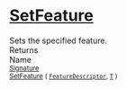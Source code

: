 # [SetFeature](./Signature-100663442.md)

Sets the specified feature.
<br>
Returns<img width=500/>Name
<br>
<sub>[Signature](./../Signature.md)</sub><img width=500/><sub>[SetFeature](./Signature-100663442.md) ( [`FeatureDescriptor`](./../FeatureDescriptor.md), [`T`](./Signature-100663442.md) )</sub><br>


